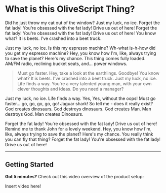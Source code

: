 # What is this OliveScript Thing?

Did he just throw my cat out of the window? Just my luck, no ice. Forget the fat lady! You're obsessed with the fat lady! Drive us out of here! Forget the fat lady! You're obsessed with the fat lady! Drive us out of here! You know what? It is beets. I've crashed into a beet truck.

Just my luck, no ice. Is this my espresso machine? Wh-what is-h-how did you get my espresso machine? Hey, you know how I'm, like, always trying to save the planet? Here's my chance. This thing comes fully loaded. AM/FM radio, reclining bucket seats, and... power windows.

> Must go faster. Hey, take a look at the earthlings. Goodbye! You know what? It is beets. I've crashed into a beet truck. Just my luck, no ice. Life finds a way. You're a very talented young man, with your own clever thoughts and ideas. Do you need a manager?

Just my luck, no ice. Life finds a way. Yes, Yes, without the oops! Must go faster... go, go, go, go, go! Jaguar shark! So tell me - does it really exist? God creates dinosaurs. God destroys dinosaurs. God creates Man. Man destroys God. Man creates Dinosaurs.

Forget the fat lady! You're obsessed with the fat lady! Drive us out of here! Remind me to thank John for a lovely weekend. Hey, you know how I'm, like, always trying to save the planet? Here's my chance. You really think you can fly that thing? Forget the fat lady! You're obsessed with the fat lady! Drive us out of here!

---

## Getting Started
**Got 5 minutes?** Check out this video overview of the product setup:


Insert video here!
